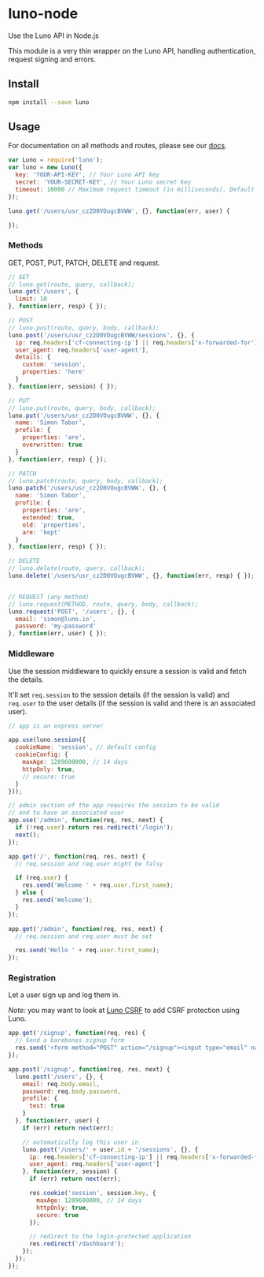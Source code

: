 # luno-node

Use the Luno API in Node.js

This module is a very thin wrapper on the Luno API, handling authentication, request signing and errors.

## Install

```sh
npm install --save luno
```

## Usage

For documentation on all methods and routes, please see our [docs](https://luno.io/docs).

```js
var Luno = require('luno');
var luno = new Luno({
  key: 'YOUR-API-KEY', // Your Luno API key
  secret: 'YOUR-SECRET-KEY', // Your Luno secret key
  timeout: 10000 // Maximum request timeout (in milliseconds). Default 10000.
});

luno.get('/users/usr_cz2D0VOugcBVWW', {}, function(err, user) {

});
```

### Methods

GET, POST, PUT, PATCH, DELETE and request.

```js
// GET
// luno.get(route, query, callback);
luno.get('/users', {
  limit: 10
}, function(err, resp) { });

// POST
// luno.post(route, query, body, callback);
luno.post('/users/usr_cz2D0VOugcBVWW/sessions', {}, {
  ip: req.headers['cf-connecting-ip'] || req.headers['x-forwarded-for'] || req.connection.remoteAddress,
  user_agent: req.headers['user-agent'],
  details: {
    custom: 'session',
    properties: 'here'
  }
}, function(err, session) { });

// PUT
// luno.put(route, query, body, callback);
luno.put('/users/usr_cz2D0VOugcBVWW', {}, {
  name: 'Simon Tabor',
  profile: {
    properties: 'are',
    overwritten: true
  }
}, function(err, resp) { });

// PATCH
// luno.patch(route, query, body, callback);
luno.patch('/users/usr_cz2D0VOugcBVWW', {}, {
  name: 'Simon Tabor',
  profile: {
    properties: 'are',
    extended: true,
    old: 'properties',
    are: 'kept'
  }
}, function(err, resp) { });

// DELETE
// luno.delete(route, query, callback);
luno.delete('/users/usr_cz2D0VOugcBVWW', {}, function(err, resp) { });


// REQUEST (any method)
// luno.request(METHOD, route, query, body, callback);
luno.request('POST', '/users', {}, {
  email: 'simon@luno.io',
  password: 'my-password'
}, function(err, user) { });
```

### Middleware

Use the session middleware to quickly ensure a session is valid and fetch the details.

It'll set `req.session` to the session details (if the session is valid) and `req.user` to the user details (if the session is valid and there is an associated user).

```js
// app is an express server

app.use(luno.session({
  cookieName: 'session', // default config
  cookieConfig: {
    maxAge: 1209600000, // 14 days
    httpOnly: true,
    // secure: true
  }
}));

// admin section of the app requires the session to be valid
// and to have an associated user
app.use('/admin', function(req, res, next) {
  if (!req.user) return res.redirect('/login');
  next();
});

app.get('/', function(req, res, next) {
  // req.session and req.user might be falsy

  if (req.user) {
    res.send('Welcome ' + req.user.first_name);
  } else {
    res.send('Welcome');
  }
});

app.get('/admin', function(req, res, next) {
  // req.session and req.user must be set

  res.send('Hello ' + req.user.first_name);
});
```

### Registration

Let a user sign up and log them in.

*Note:* you may want to look at [Luno CSRF](https://github.com/lunoio/luno-csrf-node) to add CSRF protection using Luno.

```js
app.get('/signup', function(req, res) {
  // Send a barebones signup form
  res.send('<form method="POST" action="/signup"><input type="email" name="email"><input type="password" name="password"><input type="submit"></form>');
});

app.post('/signup', function(req, res, next) {
  luno.post('/users', {}, {
    email: req.body.email,
    password: req.body.password,
    profile: {
      test: true
    }
  }, function(err, user) {
    if (err) return next(err);

    // automatically log this user in
    luno.post('/users/' + user.id + '/sessions', {}, {
      ip: req.headers['cf-connecting-ip'] || req.headers['x-forwarded-for'] || req.connection.remoteAddress,
      user_agent: req.headers['user-agent']
    }, function(err, session) {
      if (err) return next(err);

      res.cookie('session', session.key, {
        maxAge: 1209600000, // 14 days
        httpOnly: true,
        secure: true
      });

      // redirect to the login-protected application
      res.redirect('/dashboard');
    });
  });
});
```
